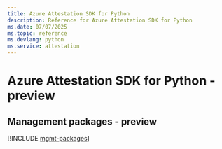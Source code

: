 ```yaml
---
title: Azure Attestation SDK for Python
description: Reference for Azure Attestation SDK for Python
ms.date: 07/07/2025
ms.topic: reference
ms.devlang: python
ms.service: attestation
---
```

# Azure Attestation SDK for Python - preview

## Management packages - preview
[!INCLUDE [mgmt-packages](attestation-mgmt-index.md)]